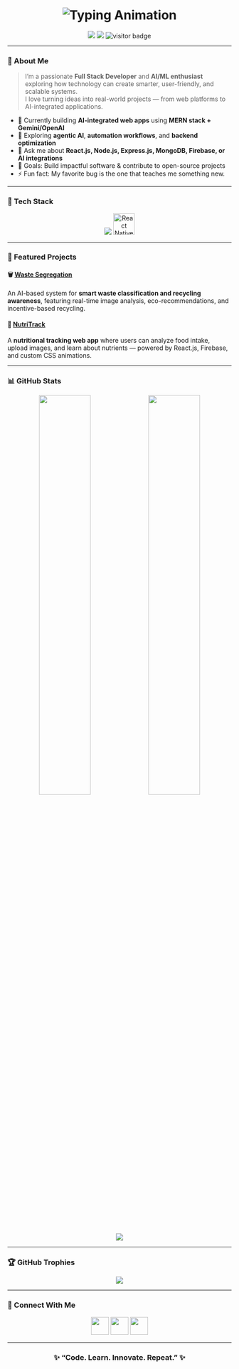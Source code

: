 <!-- Futuristic Dark Themed GitHub Profile README for Akhil Kumar -->

<!-- Header Banner -->
<h1 align="center">
  <img src="https://readme-typing-svg.herokuapp.com?font=Orbitron&size=30&duration=3000&color=00FFFF&center=true&vCenter=true&width=600&lines=👋+Hey%2C+I'm+Akhil+Kumar+Reddy!;💻+Full+Stack+Developer;🚀+MERN+%7C+React+Native+%7C+AI/ML+Explorer;✨+Building+Creative+and+Smart+Apps!" alt="Typing Animation">

</h1>

<!-- Badges -->
<p align="center">
  <a href="mailto:akhil35177@gmail.com"><img src="https://img.shields.io/badge/Email-akhil35177%40gmail.com-blue?logo=gmail&logoColor=white"></a>
  <a href="https://www.linkedin.com/in/akhil-kumar-reddy-ambati-a34a792a9/"><img src="https://img.shields.io/badge/LinkedIn-Akhil%20Kumar%20Reddy-blue?logo=linkedin"></a>
  <img src="https://komarev.com/ghpvc/?username=Akhil3517&label=Visitors&color=0e75b6&style=flat" alt="visitor badge"/>
</p>

---

### 🧠 About Me

> I’m a passionate **Full Stack Developer** and **AI/ML enthusiast** exploring how technology can create smarter, user-friendly, and scalable systems.  
> I love turning ideas into real-world projects — from web platforms to AI-integrated applications.

- 🔭 Currently building **AI-integrated web apps** using **MERN stack + Gemini/OpenAI**
- 🌱 Exploring **agentic AI**, **automation workflows**, and **backend optimization**
- 💬 Ask me about **React.js, Node.js, Express.js, MongoDB, Firebase, or AI integrations**
- 🎯 Goals: Build impactful software & contribute to open-source projects
- ⚡ Fun fact: My favorite bug is the one that teaches me something new.


---

### 🧩 Tech Stack

<p align="center">
  <img src="https://skillicons.dev/icons?i=html,css,js,react,nextjs,nodejs,express,mongodb,firebase,git,github,python,java,tailwind" />
<img src="https://www.onu.ro/wp/wp-content/uploads/2020/03/react-native-logo-884x1024.png" alt="React Native" width="48" height="48" />

</p>


---

### 🚀 Featured Projects

#### 🗑️ [Waste Segregation](https://github.com/Akhil3517/Waste-Segregation)
An AI-based system for **smart waste classification and recycling awareness**, featuring real-time image analysis, eco-recommendations, and incentive-based recycling.

#### 🍎 [NutriTrack](https://github.com/Akhil3517/Nutrition-Tracker)
A **nutritional tracking web app** where users can analyze food intake, upload images, and learn about nutrients — powered by React.js, Firebase, and custom CSS animations.

---

### 📊 GitHub Stats

<p align="center">
  <img width="48%" src="https://github-readme-stats.vercel.app/api?username=Akhil3517&show_icons=true&theme=radical&hide_border=true" />
  <img width="48%" src="https://github-readme-streak-stats.herokuapp.com/?user=Akhil3517&theme=radical&hide_border=true" />
</p>

<p align="center">
  <img src="https://github-readme-activity-graph.vercel.app/graph?username=Akhil3517&theme=react-dark&hide_border=true&area=true" />
</p>

---

### 🏆 GitHub Trophies

<p align="center">
  <img src="https://github-profile-trophy.vercel.app/?username=Akhil3517&theme=radical&no-frame=true&no-bg=true&margin-w=5" />
</p>

---

### 🤝 Connect With Me

<p align="center">
  <a href="mailto:akhil35177@gmail.com"><img src="https://img.icons8.com/color/48/gmail.png" width="40" /></a>
  <a href="https://www.linkedin.com/in/akhil-kumar-reddy-ambati-a34a792a9/"><img src="https://img.icons8.com/color/48/linkedin.png" width="40" /></a>
  <a href="https://github.com/Akhil3517"><img src="https://img.icons8.com/fluency/48/github.png" width="40" /></a>
</p>

---

<h3 align="center">✨ “Code. Learn. Innovate. Repeat.” ✨</h3>
